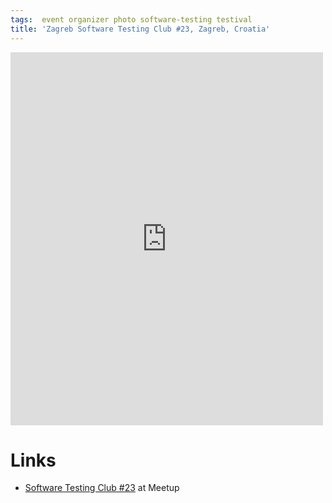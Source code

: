 ```yaml
---
tags:  event organizer photo software-testing testival
title: 'Zagreb Software Testing Club #23, Zagreb, Croatia'
---
```

<iframe src="https://www.facebook.com/plugins/post.php?href=https%3A%2F%2Fwww.facebook.com%2Fmedia%2Fset%2F%3Fset%3Da.10153736493482290.1073741833.735252289%26type%3D3&width=500" width="500" height="597" style="border:none;overflow:hidden" scrolling="no" frameborder="0" allowTransparency="true"></iframe>

# Links

- [Software Testing Club #23](http://www.meetup.com/SoftwareTestingClub/events/226163232/) at Meetup
